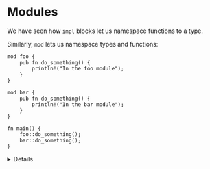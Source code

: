 # Modules

We have seen how `impl` blocks let us namespace functions to a type.

Similarly, `mod` lets us namespace types and functions:

```rust,editable
mod foo {
    pub fn do_something() {
        println!("In the foo module");
    }
}

mod bar {
    pub fn do_something() {
        println!("In the bar module");
    }
}

fn main() {
    foo::do_something();
    bar::do_something();
}
```

<details>

- Packages provide functionality and include a `Cargo.toml` file that describes
  how to build a bundle of 1+ crates.
- Crates are a tree of modules, where a binary crate creates an executable and a
  library crate compiles to a library.
- Modules define organization, scope, and are the focus of this section.

</details>
